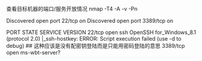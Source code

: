 查看目标机器的端口/服务开放情况
nmap -T4 -A -v -Pn <ip>

>
Discovered open port 22/tcp on <ip>
Discovered open port 3389/tcp on <ip>

PORT     STATE SERVICE        VERSION
22/tcp   open  ssh            OpenSSH for_Windows_8.1 (protocol 2.0)
|_ssh-hostkey: ERROR: Script execution failed (use -d to debug)  ## 这种应该是没有配密钥登陆而是只能用密码登陆的意思
3389/tcp open  ms-wbt-server?